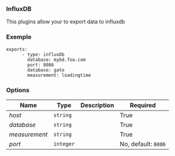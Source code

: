 
### InfluxDB ###

This plugins allow your to export data to influxdb

### Exemple ###
	exports:
		  - type: influxDb
			database: mybd.foo.com
		    port: 8086
		    database: gato
		    measurement: loadingtime

### Options ###

| Name  |Type|Description|Required|
|---|----|-----------|--------|
|*host*|`string`||True|
|*database*|`string`||True|
|*measurement*|`string`||True|
|*port*|`integer`||No, default: `8086`|

